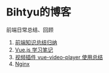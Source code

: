# Bihtyu的博客
前端日常总结、回顾

1. [前端知识总结归纳](https://github.com/bihtyu/Blog/blob/master/front-end-summary.md)
2. [Vue.js 学习笔记](https://github.com/bihtyu/Blog/blob/master/Vue.js-summary.md)
3. [视频插件 vue-video-player 使用总结](https://github.com/bihtyu/Blog/blob/master/%E8%A7%86%E9%A2%91%E6%8F%92%E4%BB%B6%20vue-video-player%20%E4%BD%BF%E7%94%A8%E6%80%BB%E7%BB%93.md)
4. [Nginx](https://github.com/bihtyu/Blog/blob/master/Lunix_Nginx.md)
